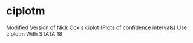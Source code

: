 # ciplotm
Modified Version of Nick Cox's ciplot (Plots of confidence intervals) Use ciplotm With STATA 18
